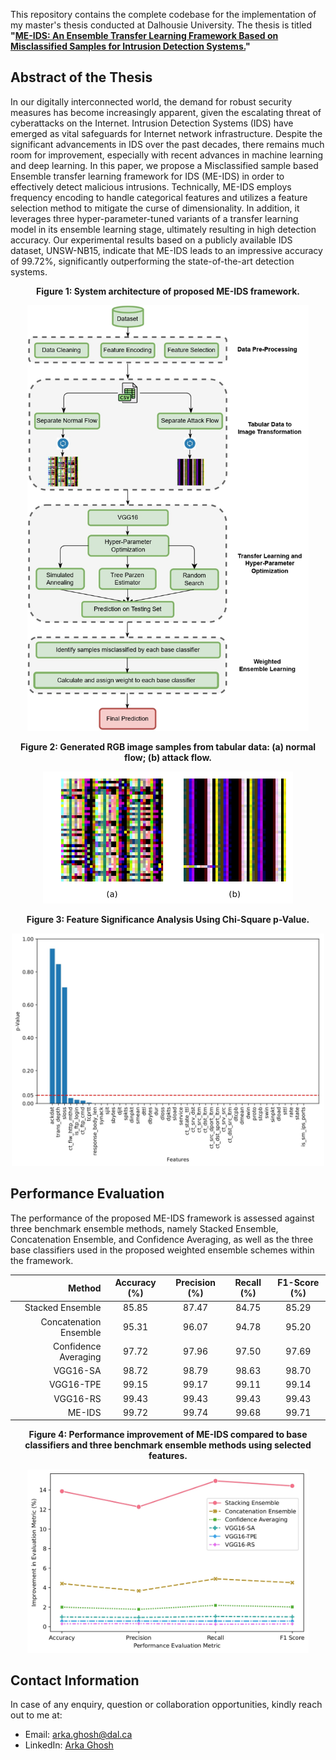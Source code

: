 This repository contains the complete codebase for the implementation of my master's thesis conducted at Dalhousie University. The thesis is titled **"[ME-IDS: An Ensemble Transfer Learning Framework Based on Misclassified Samples for Intrusion Detection Systems.](https://dalspace.library.dal.ca/handle/10222/83178)"**

## Abstract of the Thesis
In our digitally interconnected world, the demand for robust security measures has become increasingly apparent, given the escalating threat of cyberattacks on the Internet. Intrusion Detection Systems (IDS) have emerged as vital safeguards for Internet network infrastructure. Despite the significant advancements in IDS over the past decades, there remains much room for improvement, especially with recent advances in machine learning and deep learning. In this paper, we propose a Misclassified sample based Ensemble transfer learning framework for IDS (ME-IDS) in order to effectively detect malicious intrusions. Technically, ME-IDS employs frequency encoding to handle categorical features and utilizes a feature selection method to mitigate the curse of dimensionality. In addition, it leverages three hyper-parameter-tuned variants of a transfer learning model in its ensemble learning stage, ultimately resulting in high detection accuracy. Our experimental results based on a publicly available IDS dataset, UNSW-NB15, indicate that ME-IDS leads to an impressive accuracy of 99.72%, significantly outperforming the state-of-the-art detection systems. 

**<p align="center">Figure 1: System architecture of proposed ME-IDS framework.</p>**
<p align="center">
<img src="https://github.com/arkog96/Weighted-Ensemble-Transfer-Learning-based-Intrusion-Detection-System-/blob/main/Figures/ME-IDS%20Framework.jpg" width="450" />
</p>

**<p align="center">Figure 2: Generated RGB image samples from tabular data: (a) normal flow; (b) attack flow.</p>**
<p align="center">
<img src="https://github.com/arkog96/Weighted-Ensemble-Transfer-Learning-based-Intrusion-Detection-System-/blob/main/Figures/Generated%20RGB%20Images.jpg" width="400" />
</p>

**<p align="center">Figure 3: Feature Significance Analysis Using Chi-Square p-Value.</p>**
<p align="center">
<img src="https://github.com/arkog96/Weighted-Ensemble-Transfer-Learning-based-Intrusion-Detection-System-/blob/main/Figures/Chi-square.jpg" width="500" />
</p>

## Performance Evaluation 
The performance of the proposed ME-IDS framework is assessed against three benchmark ensemble methods, namely Stacked Ensemble, Concatenation Ensemble, and Confidence Averaging, as well as the three base classifiers used in the proposed weighted ensemble schemes within the framework.

| Method          | Accuracy (%) | Precision (%) | Recall (%) | F1-Score (%) |
|-----------------:|:----------:|:----------:|:----------:|:----------:|
| Stacked Ensemble| 85.85    | 87.47     | 84.75  | 85.29    |
| Concatenation Ensemble| 95.31 | 96.07     | 94.78  | 95.20    |
| Confidence Averaging   | 97.72 | 97.96     | 97.50  | 97.69    |
| VGG16-SA        | 98.72    | 98.79     | 98.63  | 98.70    |
| VGG16-TPE       | 99.15    | 99.17     | 99.11  | 99.14    |
| VGG16-RS        | 99.43    | 99.43     | 99.43  | 99.43    |
| ME-IDS          | 99.72    | 99.74     | 99.68  | 99.71    |

**<p align="center">Figure 4: Performance improvement of ME-IDS compared to base classifiers and three benchmark ensemble methods using selected features.</p>**
<p align="center">
<img src="https://github.com/arkog96/Weighted-Ensemble-Transfer-Learning-based-Intrusion-Detection-System-/blob/main/Figures/Performance%20Improvement.jpg" width="450" />
</p>




## Contact Information
In case of any enquiry, question or collaboration opportunities, kindly reach out to me at:
* Email: [arka.ghosh@dal.ca](mailto:arka.ghosh@dal.ca)
* LinkedIn: [Arka Ghosh](https://www.linkedin.com/in/llarkaghoshll/) 
